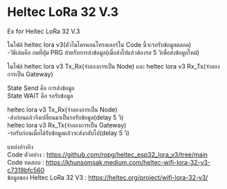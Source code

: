 # Heltec LoRa 32 V.3
 Ex for Heltec LoRa 32 V.3<br>
 
ในไฟล์ heltec lora v3(ตัวไมโครคอนโทรลเลอร์ใน Code นี้จะรอรับข้อมูลตลอด)<br>
   -วิธีเล่นคือ กดที่ปุ่ม PRG สำหรับการส่งข้อมูล(เมื่อส่งไปแล้วต้องรอ 5 วิเพื่อส่งข้อมูลใหม่)<br> 
   
ในไฟล์ heltec lora v3 Tx_Rx(จำลองการเป็น Node) และ heltec lora v3 Rx_Tx(จำลองการเป็น Gateway)<br>

   State Send คือ การส่งข้อมูล<br> 
   State WAIT คือ รอรับข้อมูล<br> 
   
   heltec lora v3 Tx_Rx(จำลองการเป็น Node)<br> 
    -ส่งก่อนแล้วจึงเปลี่ยนมาเป็นรอรับข้อมูล(delay 5 วิ)<br> 
   heltec lora v3 Rx_Tx(จำลองการเป็น Gateway)<br> 
    -รอรับก่อนเมื่อได้รับข้อมูลแล้วจะส่งกลับไป(delay 5 วิ)<br> 
   
 แหล่งอ้างอิง<br>
 Code ตัวอย่าง : https://github.com/ropg/heltec_esp32_lora_v3/tree/main<br>
 Code ทดสอบ : https://khunsomsak.medium.com/heltec-wifi-lora-32-v3-c7319bfc560<br>
 ข้อมูลของ Heltec LoRa 32 V3 : https://heltec.org/project/wifi-lora-32-v3/<br>
